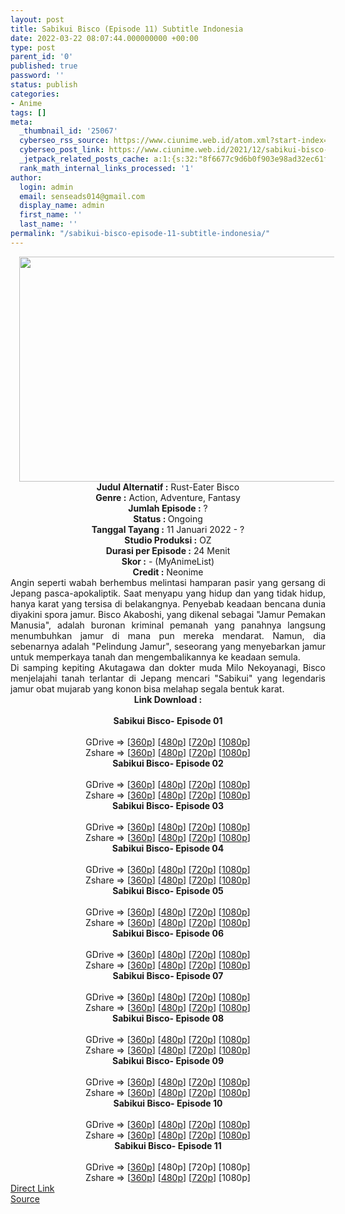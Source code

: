 ```yaml
---
layout: post
title: Sabikui Bisco (Episode 11) Subtitle Indonesia
date: 2022-03-22 08:07:44.000000000 +00:00
type: post
parent_id: '0'
published: true
password: ''
status: publish
categories:
- Anime
tags: []
meta:
  _thumbnail_id: '25067'
  cyberseo_rss_source: https://www.ciunime.web.id/atom.xml?start-index=1
  cyberseo_post_link: https://www.ciunime.web.id/2021/12/sabikui-bisco-subtitle-indonesia.html
  _jetpack_related_posts_cache: a:1:{s:32:"8f6677c9d6b0f903e98ad32ec61f8deb";a:2:{s:7:"expires";i:1654783158;s:7:"payload";a:3:{i:0;a:1:{s:2:"id";i:25162;}i:1;a:1:{s:2:"id";i:24977;}i:2;a:1:{s:2:"id";i:24892;}}}}
  rank_math_internal_links_processed: '1'
author:
  login: admin
  email: senseads014@gmail.com
  display_name: admin
  first_name: ''
  last_name: ''
permalink: "/sabikui-bisco-episode-11-subtitle-indonesia/"
---
```

<div class="separator" style="clear: both; text-align: center;"><a href="https://blogger.googleusercontent.com/img/a/AVvXsEhe6wQoLCcsXEtnoONu3FOobTKiuwO6nf2xfjLmVIJg9PQNxKFx4yLvqjOCygskQtLlOcmmbpmR_0grFXhC6TEz17tCuaJJfAxfFAmTL8nMWPYjy2HHaZc1e6fAGTlU2qKavjT670P9_DvNd5ojbHiJ-VKSdCuqttXE-jflPFVuHi3GeS5KMBij0CNx=s1280" style="margin-left: 1em; margin-right: 1em;"><img border="0" data-original-height="720" data-original-width="1280" height="360" src="{{ site.baseurl }}/assets/2022/03/AVvXsEhe6wQoLCcsXEtnoONu3FOobTKiuwO6nf2xfjLmVIJg9PQNxKFx4yLvqjOCygskQtLlOcmmbpmR_0grFXhC6TEz17tCuaJJfAxfFAmTL8nMWPYjy2HHaZc1e6fAGTlU2qKavjT670P9_DvNd5ojbHiJ-VKSdCuqttXE-jflPFVuHi3GeS5KMBij0CNx=w640-h360" width="640" /></a></div>
<div class="separator" style="clear: both; text-align: center;"></div>
<div style="text-align: center;"><b>Judul</b><b><b> Alternatif</b> :</b> Rust-Eater Bisco</div>
<div style="text-align: center;"><b><b>Genre :</b></b> Action, Adventure, Fantasy</div>
<div style="text-align: center;"><b>Jumlah Episode :</b> ?<br /><b>Status :&nbsp;</b>Ongoing<br /><b>Tanggal Tayang :</b> 11 Januari 2022 - ?<br /><b>Studio Produksi :</b>&nbsp;OZ<br /><b>Durasi per Episode :</b> 24 Menit</div>
<div style="text-align: center;"><b>Skor :</b> - (MyAnimeList)</div>
<div style="text-align: center;"><b>Credit :</b>&nbsp;Neonime</div>
<div style="text-align: center;"></div>
<div style="text-align: justify;">
<div>Angin seperti wabah berhembus melintasi hamparan pasir yang gersang di Jepang pasca-apokaliptik. Saat menyapu yang hidup dan yang tidak hidup, hanya karat yang tersisa di belakangnya. Penyebab keadaan bencana dunia diyakini spora jamur. Bisco Akaboshi, yang dikenal sebagai "Jamur Pemakan Manusia", adalah buronan kriminal pemanah yang panahnya langsung menumbuhkan jamur di mana pun mereka mendarat. Namun, dia sebenarnya adalah "Pelindung Jamur", seseorang yang menyebarkan jamur untuk memperkaya tanah dan mengembalikannya ke keadaan semula.</div>
<div></div>
<div>Di samping kepiting Akutagawa dan dokter muda Milo Nekoyanagi, Bisco menjelajahi tanah terlantar di Jepang mencari "Sabikui" yang legendaris jamur obat mujarab yang konon bisa melahap segala bentuk karat.</div>
</div>
<div style="text-align: justify;"></div>
<div style="text-align: justify;"></div>
<div style="text-align: center;">
<div style="text-align: center;">
<div style="text-align: left;">
<div style="text-align: center;"><b>Link Download :</b></div>
<div style="text-align: center;"><b><br /></b></div>
<div style="text-align: center;"><span style="text-align: left;"><b>Sabikui Bisco</b></span><b>- Episode 01</b></div>
<div style="text-align: center;"><b><br /></b></div>
<div style="text-align: center;">GDrive =&gt; [<a href="https://www.mp4upload.com/rpnc47595ot6" target="_blank" rel="noopener">360p</a>] [<a href="https://acefile.co/f/64965588/neonime_sabikuibisco_01-480p-zip" target="_blank" rel="noopener">480p</a>] [<a href="https://acefile.co/f/64965739/neonime_sabikuibisco_01-720p-zip" target="_blank" rel="noopener">720p</a>] [<a href="https://acefile.co/f/64965894/neonime_sabikuibisco_01-1080p-zip" target="_blank" rel="noopener">1080p</a>]</div>
<div style="text-align: center;">Zshare =&gt; [<a href="https://www53.zippyshare.com/v/sRvKnkXM/file.html" target="_blank" rel="noopener">360p</a>] [<a href="https://www94.zippyshare.com/v/cj9LtTIS/file.html" target="_blank" rel="noopener">480p</a>] [<a href="https://www54.zippyshare.com/v/Htvt5Mcm/file.html" target="_blank" rel="noopener">720p</a>] [<a href="https://www108.zippyshare.com/v/rgzrgsPk/file.html" target="_blank" rel="noopener">1080p</a>]</div>
<div style="text-align: center;"></div>
<div style="text-align: center;">
<div><span style="text-align: left;"><b>Sabikui Bisco</b></span><b>- Episode 02</b></div>
<div><b><br /></b></div>
<div>GDrive =&gt; [<a href="https://www.mp4upload.com/we9zqsiu05ru" target="_blank" rel="noopener">360p</a>] [<a href="https://acefile.co/f/65589252/neonime_sabisco_02-480p-zip" target="_blank" rel="noopener">480p</a>] [<a href="https://acefile.co/f/65589419/neonime_sabisco_02-720p-zip" target="_blank" rel="noopener">720p</a>] [<a href="https://acefile.co/f/65589803/neonime_sabisco_02-1080p-zip" target="_blank" rel="noopener">1080p</a>]</div>
<div>Zshare =&gt; [<a href="https://www2.zippyshare.com/v/dDI5ylF0/file.html" target="_blank" rel="noopener">360p</a>] [<a href="https://www100.zippyshare.com/v/r8Gspdny/file.html" target="_blank" rel="noopener">480p</a>] [<a href="https://www104.zippyshare.com/v/Bv1nvnCo/file.html" target="_blank" rel="noopener">720p</a>] [<a href="https://mir.cr/1KF98YCI" target="_blank" rel="noopener">1080p</a>]</div>
<div></div>
<div>
<div><span style="text-align: left;"><b>Sabikui Bisco</b></span><b>- Episode 03</b></div>
<div><b><br /></b></div>
<div>GDrive =&gt; [<a href="https://www.mp4upload.com/bimdpj4lge6x" target="_blank" rel="noopener">360p</a>] [<a href="https://acefile.co/f/66204037/neonime_sabiqui_bisco_03_id-480p-zip" target="_blank" rel="noopener">480p</a>] [<a href="https://acefile.co/f/66204296/neonime_sabiqui_bisco_03_id-720p-zip" target="_blank" rel="noopener">720p</a>] [<a href="https://acefile.co/f/66204642/neonime_sabiqui_bisco_03_id-1080p-zip" target="_blank" rel="noopener">1080p</a>]</div>
<div>Zshare =&gt; [<a href="https://www50.zippyshare.com/v/8KDCk3Jm/file.html" target="_blank" rel="noopener">360p</a>] [<a href="https://www8.zippyshare.com/v/i9G9WHos/file.html" target="_blank" rel="noopener">480p</a>] [<a href="https://www64.zippyshare.com/v/r0AkbwzN/file.html" target="_blank" rel="noopener">720p</a>] [<a href="https://www79.zippyshare.com/v/l38mTKeD/file.html" target="_blank" rel="noopener">1080p</a>]</div>
</div>
<div></div>
<div>
<div><span style="text-align: left;"><b>Sabikui Bisco</b></span><b>- Episode 04</b></div>
<div><b><br /></b></div>
<div>GDrive =&gt; [<a href="https://www.mp4upload.com/km6ppauym4du" target="_blank" rel="noopener">360p</a>] [<a href="https://acefile.co/f/66806353/neonime_sabiqui_bisco_04_id-480p-zip" target="_blank" rel="noopener">480p</a>] [<a href="https://acefile.co/f/66806658/neonime_sabiqui_bisco_04_id-720p-zip" target="_blank" rel="noopener">720p</a>] [<a href="https://acefile.co/f/66806943/neonime_sabiqui_bisco_04_id-1080p-zip" target="_blank" rel="noopener">1080p</a>]</div>
<div>Zshare =&gt; [<a href="https://www70.zippyshare.com/v/MFDt6Ylx/file.html" target="_blank" rel="noopener">360p</a>] [<a href="https://www108.zippyshare.com/v/e5jbYV1E/file.html" target="_blank" rel="noopener">480p</a>] [<a href="https://www113.zippyshare.com/v/jbrSI4lz/file.html" target="_blank" rel="noopener">720p</a>] [<a href="https://www57.zippyshare.com/v/EyMY3MIP/file.html" target="_blank" rel="noopener">1080p</a>]</div>
</div>
<div></div>
<div>
<div><span style="text-align: left;"><b>Sabikui Bisco</b></span><b>- Episode 05</b></div>
<div><b><br /></b></div>
<div>GDrive =&gt; [<a href="https://www.mp4upload.com/nx3wnp2l3oyc" target="_blank" rel="noopener">360p</a>] [<a href="https://acefile.co/f/67396865/neonime_sabiqui_bisco_05_id-480p-zip" target="_blank" rel="noopener">480p</a>] [<a href="https://acefile.co/f/67397166/neonime_sabiqui_bisco_05_id-720p-zip" target="_blank" rel="noopener">720p</a>] [<a href="https://acefile.co/f/67397487/neonime_sabiqui_bisco_05_id-1080p-zip" target="_blank" rel="noopener">1080p</a>]</div>
<div>Zshare =&gt; [<a href="https://www23.zippyshare.com/v/AykFWUhC/file.html" target="_blank" rel="noopener">360p</a>] [<a href="https://www60.zippyshare.com/v/2FIN3hj4/file.html" target="_blank" rel="noopener">480p</a>] [<a href="https://www11.zippyshare.com/v/nWpsBlTn/file.html" target="_blank" rel="noopener">720p</a>] [<a href="https://www7.zippyshare.com/v/3TOcGy8K/file.html" target="_blank" rel="noopener">1080p</a>]</div>
</div>
<div></div>
<div>
<div><span style="text-align: left;"><b>Sabikui Bisco</b></span><b>- Episode 06</b></div>
<div><b><br /></b></div>
<div>GDrive =&gt; [<a href="https://www.mp4upload.com/1jd5o7t55igu" target="_blank" rel="noopener">360p</a>] [<a href="https://acefile.co/f/68017412/neonime_sabiqui_bisco_06_id-480p-zip" target="_blank" rel="noopener">480p</a>] [<a href="https://acefile.co/f/68018386/neonime_sabiqui_bisco_06_id-720p-zip" target="_blank" rel="noopener">720p</a>] [<a href="https://acefile.co/f/68019653/neonime_sabiqui_bisco_06_id-1080p-zip" target="_blank" rel="noopener">1080p</a>]</div>
<div>Zshare =&gt; [<a href="https://www15.zippyshare.com/v/QlVu16WW/file.html" target="_blank" rel="noopener">360p</a>] [<a href="https://www53.zippyshare.com/v/PfjPO50j/file.html" target="_blank" rel="noopener">480p</a>] [<a href="https://www6.zippyshare.com/v/xqHkub9P/file.html" target="_blank" rel="noopener">720p</a>] [<a href="https://www85.zippyshare.com/v/t72yBCOS/file.html" target="_blank" rel="noopener">1080p</a>]</div>
</div>
<div></div>
<div>
<div><span style="text-align: left;"><b>Sabikui Bisco</b></span><b>- Episode 07</b></div>
<div><b><br /></b></div>
<div>GDrive =&gt; [<a href="https://www.mp4upload.com/2wxvn5vsx816" target="_blank" rel="noopener">360p</a>] [<a href="https://acefile.co/f/68617495/neonime_sabisco_07-480p-zip" target="_blank" rel="noopener">480p</a>] [<a href="https://acefile.co/f/68617617/neonime_sabisco_07-720p-zip" target="_blank" rel="noopener">720p</a>] [<a href="https://acefile.co/f/68617815/neonime_sabisco_07-1080p-zip" target="_blank" rel="noopener">1080p</a>]</div>
<div>Zshare =&gt; [<a href="https://www10.zippyshare.com/v/QKTyl3n6/file.html" target="_blank" rel="noopener">360p</a>] [<a href="https://www34.zippyshare.com/v/MWGU7X1Q/file.html" target="_blank" rel="noopener">480p</a>] [<a href="https://www104.zippyshare.com/v/46exeTuO/file.html" target="_blank" rel="noopener">720p</a>] [<a href="https://www65.zippyshare.com/v/ZIzyt1qZ/file.html" target="_blank" rel="noopener">1080p</a>]</div>
</div>
<div></div>
<div>
<div><span style="text-align: left;"><b>Sabikui Bisco</b></span><b>- Episode 08</b></div>
<div><b><br /></b></div>
<div>GDrive =&gt; [<a href="https://www.mp4upload.com/e4b3ro2qbxem" target="_blank" rel="noopener">360p</a>] [<a href="https://acefile.co/f/69139512/neonime_sabiqui_bisco_08_id-480p-zip" target="_blank" rel="noopener">480p</a>] [<a href="https://acefile.co/f/69139767/neonime_sabiqui_bisco_08_id-720p-zip" target="_blank" rel="noopener">720p</a>] [<a href="https://acefile.co/f/69139968/neonime_sabiqui_bisco_08_id-1080p-zip" target="_blank" rel="noopener">1080p</a>]</div>
<div>Zshare =&gt; [<a href="https://www95.zippyshare.com/v/18GejnVR/file.html" target="_blank" rel="noopener">360p</a>] [<a href="https://www2.zippyshare.com/v/Lm00xV6e/file.html" target="_blank" rel="noopener">480p</a>] [<a href="https://www6.zippyshare.com/v/UwXmpnEe/file.html" target="_blank" rel="noopener">720p</a>] [<a href="https://www13.zippyshare.com/v/xLTFPOCP/file.html" target="_blank" rel="noopener">1080p</a>]</div>
</div>
<div></div>
<div>
<div><span style="text-align: left;"><b>Sabikui Bisco</b></span><b>- Episode 09</b></div>
<div><b><br /></b></div>
<div>GDrive =&gt; [<a href="https://www.mp4upload.com/zgqofkj44mz3" target="_blank" rel="noopener">360p</a>] [<a href="https://acefile.co/f/69671853/neonime_sabiqui_bisco_09_id-480p-zip" target="_blank" rel="noopener">480p</a>] [<a href="https://acefile.co/f/69672073/neonime_sabiqui_bisco_09_id-720p-zip" target="_blank" rel="noopener">720p</a>] [<a href="https://acefile.co/f/69672209/neonime_sabiqui_bisco_09_id-1080p-zip" target="_blank" rel="noopener">1080p</a>]</div>
<div>Zshare =&gt; [<a href="https://www85.zippyshare.com/v/kLilyXD9/file.html" target="_blank" rel="noopener">360p</a>] [<a href="https://www110.zippyshare.com/v/GBlkAK1g/file.html" target="_blank" rel="noopener">480p</a>] [<a href="https://www11.zippyshare.com/v/jnHaLdTI/file.html" target="_blank" rel="noopener">720p</a>] [<a href="https://www101.zippyshare.com/v/On1SREIk/file.html" target="_blank" rel="noopener">1080p</a>]</div>
</div>
<div></div>
<div>
<div><span style="text-align: left;"><b>Sabikui Bisco</b></span><b>- Episode 10</b></div>
<div><b><br /></b></div>
<div>GDrive =&gt; [<a href="https://www.mp4upload.com/22gpqzjl86yk" target="_blank" rel="noopener">360p</a>] [<a href="https://acefile.co/f/70197967/neonime_sabikui_bisco-10-480p-zip" target="_blank" rel="noopener">480p</a>] [<a href="https://acefile.co/f/70198128/neonime_sabikui_bisco-10-720p-zip" target="_blank" rel="noopener">720p</a>] [<a href="https://acefile.co/f/70198467/neonime_sabikui_bisco-10-1080p-zip" target="_blank" rel="noopener">1080p</a>]</div>
<div>Zshare =&gt; [<a href="https://www34.zippyshare.com/v/pQAGTahd/file.html" target="_blank" rel="noopener">360p</a>] [<a href="https://www34.zippyshare.com/v/GOt3ljbe/file.html" target="_blank" rel="noopener">480p</a>] [<a href="https://www22.zippyshare.com/v/ud4QhGv0/file.html" target="_blank" rel="noopener">720p</a>] [<a href="https://www110.zippyshare.com/v/tximJtZO/file.html" target="_blank" rel="noopener">1080p</a>]</div>
</div>
<div></div>
<div>
<div><span style="text-align: left;"><b>Sabikui Bisco</b></span><b>- Episode 11</b></div>
<div><b><br /></b></div>
<div>GDrive =&gt; [<a href="http://www.solidfiles.com/v/8ZVkPkPZKQPeP" target="_blank" rel="noopener">360p</a>] [480p] [720p] [1080p]</div>
<div>Zshare =&gt; [<a href="https://www65.zippyshare.com/v/yju4Mq7I/file.html" target="_blank" rel="noopener">360p</a>] [<a href="https://www65.zippyshare.com/v/pPTyhNOV/file.html" target="_blank" rel="noopener">480p</a>] [<a href="https://www65.zippyshare.com/v/Gicorn7V/file.html" target="_blank" rel="noopener">720p</a>] [1080p]</div>
</div>
</div>
</div>
</div>
</div>
<link rel="stylesheet" href="https://cdnjs.cloudflare.com/ajax/libs/font-awesome/4.7.0/css/font-awesome.min.css" />
<div class="divbtn"> <a href="https://handymansurrender.com/fihup8buzv?key=94550f7ce39444073321dde3b8782f97" class="btn"><i class="fa fa-download"></i> Direct Link</a> <br /><a href="https://www.ciunime.web.id/2021/12/sabikui-bisco-subtitle-indonesia.html">Source</a> </div>
